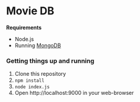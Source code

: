 # Movie DB

**Requirements**
* Node.js
* Running [MongoDB](http://www.mongodb.org/)

### Getting things up and running

1. Clone this repository
2. `npm install`
3. `node index.js`
4. Open http://localhost:9000 in your web-browser




